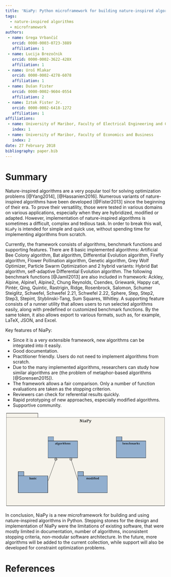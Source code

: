 ```yaml
---
title: 'NiaPy: Python microframework for building nature-inspired algorithms'
tags:
  - nature-inspired algorithms
  - microframework
authors:
 - name: Grega Vrbančič
   orcid: 0000-0003-0723-3889
   affiliation: 1
 - name: Lucija Brezočnik
   orcid: 0000-0002-3622-428X
   affiliation: 1
 - name: Uroš Mlakar
   orcid: 0000-0002-4278-6078
   affiliation: 1
 - name: Dušan Fister
   orcid: 0000-0002-9604-0554
   affiliation: 2
 - name: Iztok Fister Jr.
   orcid: 0000-0002-6418-1272
   affiliation: 1
affiliations:
 - name: University of Maribor, Faculty of Electrical Engineering and Computer Science
   index: 1
 - name: University of Maribor, Faculty of Economics and Business
   index: 2
date: 27 February 2018
bibliography: paper.bib
---
```


# Summary

Nature-inspired algorithms are a very popular tool for solving optimization problems [@Yang2014], [@Hassanien2016]. Numerous variants of nature-inspired algorithms have been developed [@Fister2013] since the beginning of their era. To prove their versatility, those were tested in various domains on various applications, especially when they are hybridized, modified or adapted. However, implementation of nature-inspired algorithms is sometimes a difficult, complex and tedious task. In order to break this wall, `NiaPy` is intended for simple and quick use, without spending time for implementing algorithms from scratch.

Currently, the framework consists of algorithms, benchmark functions and supporting features. There are 8 basic implemented algorithms: Artificial Bee Colony algorithm, Bat algorithm, Differential Evolution algorithm, Firefly algorithm, Flower Pollination algorithm, Genetic algorithm, Grey Wolf Optimizer, Particle Swarm Optimization and 2 hybrid variants: Hybrid Bat algorithm, self-adaptive Differential Evolution algorithm. The following benchmark functions [@Jamil2013] are also included in framework: Ackley, Alpine, Alpine1, Alpine2, Chung Reynolds, Csendes, Griewank, Happy cat, Pintér, Qing, Quintic, Rastrigin, Ridge, Rosenbrock, Salomon, Schumer Steiglitz, Schwefel, Schwefel 2.21, Schwefel 2.22, Sphere, Step, Step2, Step3, Stepint, Styblinski-Tang, Sum Squares, Whitley. A supporting feature consists of a runner utility that allows users to run selected algorithms easily, along with predefined or customized benchmark functions. By the same token, it also allows export to various formats, such as, for example, LaTeX, JSON, and Excel.

Key features of NiaPy:

* Since it is a very extensible framework, new algorithms can be integrated into it easily.
* Good documentation.
* Practitioner friendly. Users do not need to implement algorithms from scratch.
* Due to the many implemented algorithms, researchers can study how similar algorithms are (the problem of metaphor-based algorithms [@Sorensen2015]).
* The framework allows a fair comparison. Only a number of function evaluations are taken as the stopping criterion.
* Reviewers can check for referential results quickly.
* Rapid prototyping of new approaches, especially modified algorithms.
* Supportive community.

![NiaPy architecture](NiaPyDiagram.png)

In conclusion, NiaPy is a new microframework for building and using nature-inspired algorithms in Python. Stepping stones for the design and implementation of NiaPy were the limitations of existing software, that were mostly limited in documentation, number of algorithms, inconsistent stopping criteria, non-modular software architecture. In the future, more algorithms will be added to the current collection, while support will also be developed for constraint optimization problems.

# References
